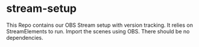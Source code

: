 # stream-setup
This Repo contains our OBS Stream setup with version tracking. It relies on StreamElements to run. Import the scenes using OBS. There should be no dependencies.
